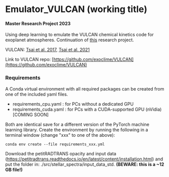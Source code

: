 # Emulator_VULCAN (working title)
#### Master Research Project 2023
Using deep learning to emulate the VULCAN chemical kinetics code for exoplanet atmospheres. Continuation of [this](https://github.com/JuliusHendrix/MRP) research project.

VULCAN: [Tsai et al. 2017](https://arxiv.org/abs/1607.00409), [Tsai et al. 2021](https://arxiv.org/abs/2108.01790)

Link to VULCAN repo: [https://github.com/exoclime/VULCAN](https://github.com/exoclime/VULCAN)

### Requirements
A Conda virtual environment with all required packages can be created from one of the included yaml files.
- requirements_cpu.yaml : for PCs without a dedicated GPU
- requirements_cuda.yaml : for PCs with a CUDA-supported GPU (nVidia) [COMING SOON]

Both are identical save for a different version of the PyTorch machine learning library. Create the environment by running the following in a terminal window (change "xxx" to one of the above):

```
conda env create --file requirements_xxx.yml
```

Download the petitRADTRANS opacity and input data (https://petitradtrans.readthedocs.io/en/latest/content/installation.html) and put the folder in: ./src/stellar_spectra/input_data_std. **(BEWARE: this is a ~12 GB file!)**
